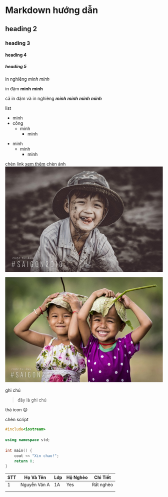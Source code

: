 # Markdown hướng dẫn
## heading 2 
### heading 3
#### heading 4
##### heading 5

in nghiêng
_minh_
*minh*

in đậm
**minh**
__minh__

cả in đậm và in nghiêng
_**minh**_
**_minh_**
__*minh*__
*__minh__*

list
- minh
- công
    - minh
        - minh



* minh
    * minh
        * minh

chèn link
[xem thêm](https://dantri.com.vn/)
chèn ảnh
![ảnh](image.jpg)

![](/image/123.jpg)

ghi chú
>  đây là ghi chú

thả icon
:blush:

chèn script
``` c++
#include<iostream>

using namespace std;

int main() {
	cout << "Xin chao!";
	return 0;
}
```



| STT | Họ Và Tên    | Lớp | Hộ Nghèo | Chi Tiết  |
|-----|--------------|-----|----------|-----------|
| 1   | Nguyễn Văn A | 1A  | Yes      | Rất nghèo |
|     |              |     |          |           |
|     |              |     |          |           |# Git

